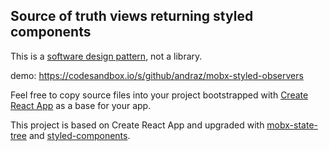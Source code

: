 ## Source of truth views returning styled components

This is a [software design pattern](https://en.wikipedia.org/wiki/Software_design_pattern), not a library.

demo: https://codesandbox.io/s/github/andraz/mobx-styled-observers

Feel free to copy source files into your project bootstrapped with [Create React App](https://github.com/facebookincubator/create-react-app) as a base for your app.

This project is based on Create React App and upgraded with [mobx-state-tree](https://github.com/mobxjs/mobx-state-tree) and [styled-components](https://github.com/styled-components/styled-components).
